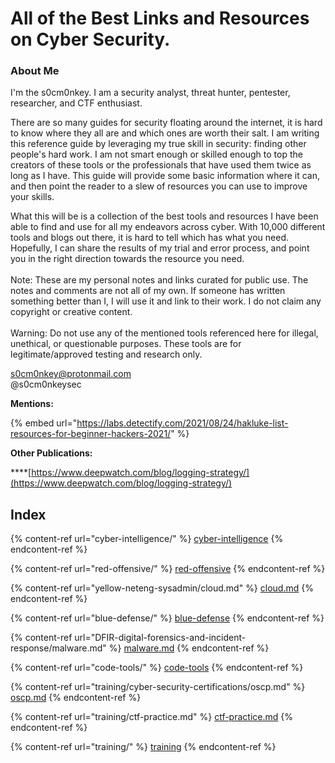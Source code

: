# All of the Best Links and Resources on Cyber Security.

### About Me

I'm the s0cm0nkey. I am a security analyst, threat hunter, pentester, researcher, and CTF enthusiast.&#x20;

There are so many guides for security floating around the internet, it is hard to know where they all are and which ones are worth their salt. I am writing this reference guide by leveraging my true skill in security: finding other people's hard work. I am not smart enough or skilled enough to top the creators of these tools or the professionals that have used them twice as long as I have. This guide will provide some basic information where it can, and then point the reader to a slew of resources you can use to improve your skills.

What this will be is a collection of the best tools and resources I have been able to find and use for all my endeavors across cyber. With 10,000 different tools and blogs out there, it is hard to tell which has what you need. Hopefully, I can share the results of my trial and error process, and point you in the right direction towards the resource you need.\
\
Note: These are my personal notes and links curated for public use. The notes and comments are not all of my own. If someone has written something better than I, I will use it and link to their work. I do not claim any copyright or creative content.\
\
Warning: Do not use any of the mentioned tools referenced here for illegal, unethical, or questionable purposes. These tools are for legitimate/approved testing and research only.

s0cm0nkey@protonmail.com\
@s0cm0nkeysec

**Mentions:**

{% embed url="https://labs.detectify.com/2021/08/24/hakluke-list-resources-for-beginner-hackers-2021/" %}

**Other Publications:**

****[https://www.deepwatch.com/blog/logging-strategy/](https://www.deepwatch.com/blog/logging-strategy/)

## Index

{% content-ref url="cyber-intelligence/" %}
[cyber-intelligence](cyber-intelligence/)
{% endcontent-ref %}

{% content-ref url="red-offensive/" %}
[red-offensive](red-offensive/)
{% endcontent-ref %}

{% content-ref url="yellow-neteng-sysadmin/cloud.md" %}
[cloud.md](yellow-neteng-sysadmin/cloud.md)
{% endcontent-ref %}

{% content-ref url="blue-defense/" %}
[blue-defense](blue-defense/)
{% endcontent-ref %}

{% content-ref url="DFIR-digital-forensics-and-incident-response/malware.md" %}
[malware.md](DFIR-digital-forensics-and-incident-response/malware.md)
{% endcontent-ref %}

{% content-ref url="code-tools/" %}
[code-tools](code-tools/)
{% endcontent-ref %}

{% content-ref url="training/cyber-security-certifications/oscp.md" %}
[oscp.md](training/cyber-security-certifications/oscp.md)
{% endcontent-ref %}

{% content-ref url="training/ctf-practice.md" %}
[ctf-practice.md](training/ctf-practice.md)
{% endcontent-ref %}

{% content-ref url="training/" %}
[training](training/)
{% endcontent-ref %}
